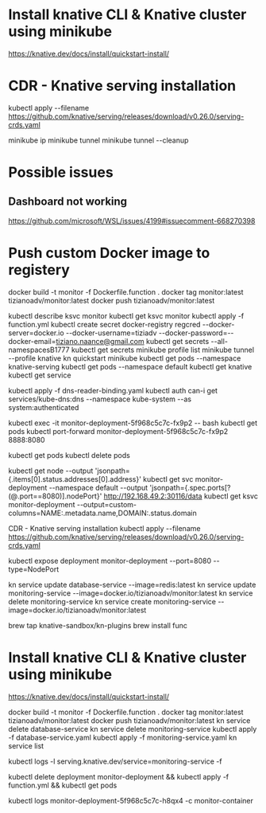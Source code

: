 # Install knative CLI & Knative cluster using minikube
https://knative.dev/docs/install/quickstart-install/

# CDR - Knative serving installation
kubectl apply --filename https://github.com/knative/serving/releases/download/v0.26.0/serving-crds.yaml


minikube ip
minikube tunnel
minikube tunnel --cleanup

# Possible issues
## Dashboard not working
https://github.com/microsoft/WSL/issues/4199#issuecomment-668270398

# Push custom Docker image to registery
docker build -t monitor -f Dockerfile.function .
docker tag monitor:latest tizianoadv/monitor:latest
docker push tizianoadv/monitor:latest

kubectl describe ksvc monitor
kubectl get ksvc monitor
kubectl apply -f function.yml
kubectl create secret docker-registry regcred --docker-server=docker.io --docker-username=tiziadv --docker-password=--docker-email=tiziano.naance@gmail.com
kubectl get secrets --all-namespacesB1777
kubectl get secrets
minikube profile list
minikube tunnel --profile knative
kn quickstart minikube
kubectl get pods --namespace knative-serving
kubectl get pods --namespace default
kubectl get knative
kubectl get service

kubectl apply -f dns-reader-binding.yaml
kubectl auth can-i get services/kube-dns:dns --namespace kube-system --as system:authenticated

kubectl exec -it monitor-deployment-5f968c5c7c-fx9p2 -- bash
kubectl get pods
kubectl port-forward monitor-deployment-5f968c5c7c-fx9p2 8888:8080




kubectl get pods
kubectl delete pods

kubectl get node --output 'jsonpath={.items[0].status.addresses[0].address}'
kubectl get svc monitor-deployment --namespace default --output 'jsonpath={.spec.ports[?(@.port==8080)].nodePort}'
http://192.168.49.2:30116/data
kubectl get ksvc monitor-deployment --output=custom-columns=NAME:.metadata.name,DOMAIN:.status.domain


CDR - Knative serving installation
kubectl apply --filename https://github.com/knative/serving/releases/download/v0.26.0/serving-crds.yaml

kubectl expose deployment monitor-deployment --port=8080 --type=NodePort

kn service update database-service --image=redis:latest
kn service update monitoring-service --image=docker.io/tizianoadv/monitor:latest
kn service delete monitoring-service
kn service create monitoring-service --image=docker.io/tizianoadv/monitor:latest









brew tap knative-sandbox/kn-plugins
brew install func


# Install knative CLI & Knative cluster using minikube
https://knative.dev/docs/install/quickstart-install/


docker build -t monitor -f Dockerfile.function .
docker tag monitor:latest tizianoadv/monitor:latest
docker push tizianoadv/monitor:latest
kn service delete database-service
kn service delete monitoring-service
kubectl apply -f database-service.yaml
kubectl apply -f monitoring-service.yaml
kn service list

kubectl logs -l serving.knative.dev/service=monitoring-service -f

kubectl delete deployment monitor-deployment && kubectl apply -f function.yml && kubectl get pods

kubectl logs monitor-deployment-5f968c5c7c-h8qx4 -c monitor-container
